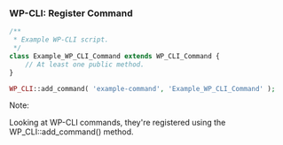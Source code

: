 ### WP-CLI: Register Command

```php
/**
 * Example WP-CLI script.
 */
class Example_WP_CLI_Command extends WP_CLI_Command {
	// At least one public method.
}

WP_CLI::add_command( 'example-command', 'Example_WP_CLI_Command' );
```

Note:

Looking at WP-CLI commands, they're registered using the WP_CLI::add_command() method.